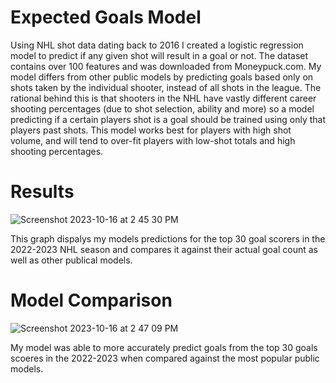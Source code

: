 # Expected Goals Model

Using NHL shot data dating back to 2016 I created a logistic regression model to predict if any given shot will result in a goal or not. The dataset contains over 100 features and was downloaded from Moneypuck.com. My model differs from other public models by predicting goals based only on shots taken by the individual shooter, instead of all shots in the league. The rational behind this is that shooters in the NHL have vastly different career shooting percentages (due to shot selection, ability and more) so a model predicting if a certain players shot is a goal should be trained using only that players past shots. This model works best for players with high shot volume, and will tend to over-fit players with low-shot totals and high shooting percentages.

# Results
![Screenshot 2023-10-16 at 2 45 30 PM](https://github.com/AnthonyValenti/GoalsModel/assets/57304403/81431437-9314-4522-bd2a-125be9ed7412)

This graph dispalys my models predictions for the top 30 goal scorers in the 2022-2023 NHL season and compares it against their actual goal count as well as other publical models.

# Model Comparison
![Screenshot 2023-10-16 at 2 47 09 PM](https://github.com/AnthonyValenti/GoalsModel/assets/57304403/282f8e5c-4340-4a9e-9210-84715d90ca3c)

My model was able to more accurately predict goals from the top 30 goals scoeres in the 2022-2023 when compared against the most popular public models.


